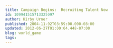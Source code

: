 ```yaml
---
title: Campaign Begins:  Recruiting Talent Now
id: 109941515713325097
author: Kirby Urner
published: 2004-11-02T08:59:00.000-08:00
updated: 2012-06-27T01:00:04.448-07:00
blog: world_game
tags: 
---
```


